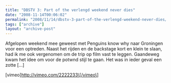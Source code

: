 ```yaml
---
title: "DBSTV 3: Part of the verlengd weekend never dies"
date: "2008-11-14T00:06:02"
permalink: "2008/11/14/dbstv-3-part-of-the-verlengd-weekend-never-dies/"
tags: ["archive"]
layout: "archive-post"
---
```

Afgelopen weekend mee geweest met Penguins know why naar Groningen voor een optreden. Naast het rijden en de backstage kort en klein te slaan, had ik me ook vergenomen om de trip op film vast te leggen. Gaandeweg kwam het idee om voor de potwnd stijl te gaan. Het was in ieder geval een zotte \[…\]

\[vimeo\]http://vimeo.com/2222233\[/vimeo\]

